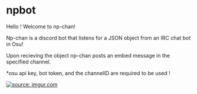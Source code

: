 # npbot

Hello ! Welcome to np-chan!

Np-chan is a discord bot that listens for a JSON object from an IRC chat bot in Osu!

Upon recieving the object np-chan posts an embed message in the specified channel.

*osu api key, bot token, and the channelID are required to be used !

<a href="https://imgur.com/LNBDDA7"><img src="https://i.imgur.com/LNBDDA7.png" title="source: imgur.com" /></a>
